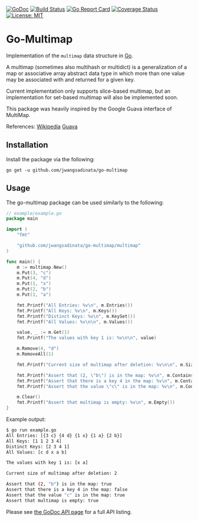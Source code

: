 [![GoDoc](https://godoc.org/github.com/jwangsadinata/go-multimap?status.svg)](https://godoc.org/github.com/jwangsadinata/go-multimap) [![Build Status](https://travis-ci.org/jwangsadinata/go-multimap.svg)](https://travis-ci.org/jwangsadinata/go-multimap) [![Go Report Card](https://goreportcard.com/badge/github.com/jwangsadinata/go-multimap)](https://goreportcard.com/report/github.com/jwangsadinata/go-multimap) [![Coverage Status](https://coveralls.io/repos/github/jwangsadinata/go-multimap/badge.svg?branch=master)](https://coveralls.io/github/jwangsadinata/go-multimap?branch=master&service=github) [![License: MIT](https://img.shields.io/badge/License-MIT-yellow.svg)](https://github.com/jwangsadinata/go-multimap/blob/master/LICENSE)

# Go-Multimap

Implementation of the `multimap` data structure in [Go](https://www.golang.org/project/).

A multimap (sometimes also multihash or multidict) is a generalization of a map 
or associative array abstract data type in which more than one value may be 
associated with and returned for a given key. 

Current implementation only supports slice-based multimap, but an implementation 
for set-based multimap will also be implemented soon.

This package was heavily inspired by the Google Guava interface of MultiMap.

References: 
[Wikipedia](https://en.wikipedia.org/wiki/Multimap)
[Guava](https://google.github.io/guava/releases/19.0/api/docs/com/google/common/collect/Multimap.html)

## Installation ##

Install the package via the following:

    go get -u github.com/jwangsadinata/go-multimap

## Usage ##

The go-multimap package can be used similarly to the following:
```go
// example/example.go
package main

import (
	"fmt"

	"github.com/jwangsadinata/go-multimap/multimap"
)

func main() {
	m := multimap.New()
	m.Put(3, "c")
	m.Put(4, "d")
	m.Put(1, "x")
	m.Put(2, "b")
	m.Put(1, "a")

	fmt.Printf("All Entries: %v\n", m.Entries())
	fmt.Printf("All Keys: %v\n", m.Keys())
	fmt.Printf("Distinct Keys: %v\n", m.KeySet())
	fmt.Printf("All Values: %v\n\n", m.Values())

	value, _ := m.Get(1)
	fmt.Printf("The values with key 1 is: %v\n\n", value)

	m.Remove(4, "d")
	m.RemoveAll(1)

	fmt.Printf("Current size of multimap after deletion: %v\n\n", m.Size())

	fmt.Printf("Assert that (2, \"b\") is in the map: %v\n", m.Contains(2, "b"))
	fmt.Printf("Assert that there is a key 4 in the map: %v\n", m.ContainsKey(4))
	fmt.Printf("Assert that the value \"c\" is in the map: %v\n", m.ContainsValue("c"))

	m.Clear()
	fmt.Printf("Assert that multimap is empty: %v\n", m.Empty())
}
```

Example output:
```sh
$ go run example.go
All Entries: [{3 c} {4 d} {1 x} {1 a} {2 b}]
All Keys: [1 1 2 3 4]
Distinct Keys: [2 3 4 1]
All Values: [c d x a b]

The values with key 1 is: [x a]

Current size of multimap after deletion: 2

Assert that (2, "b") is in the map: true
Assert that there is a key 4 in the map: false
Assert that the value "c" is in the map: true
Assert that multimap is empty: true
```

Please see [the GoDoc API page](http://godoc.org/github.com/jwangsadinata/go-multimap) for a
full API listing.
